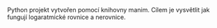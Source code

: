 Python projekt vytvořen pomocí knihovny manim.
Cílem je vysvětlit jak fungují logaratmické rovnice a nerovnice.
